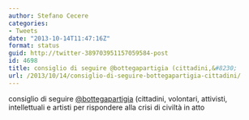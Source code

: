 ```yaml
---
author: Stefano Cecere
categories:
- Tweets
date: "2013-10-14T11:47:16Z"
format: status
guid: http://twitter-389703951157059584-post
id: 4698
title: consiglio di seguire @bottegapartigia (cittadini,&#8230;
url: /2013/10/14/consiglio-di-seguire-bottegapartigia-cittadini/
---
```


consiglio di seguire [@bottegapartigia](http://twitter.com/bottegapartigia) (cittadini, volontari, attivisti, intellettuali e artisti per rispondere alla crisi di civiltà in atto
